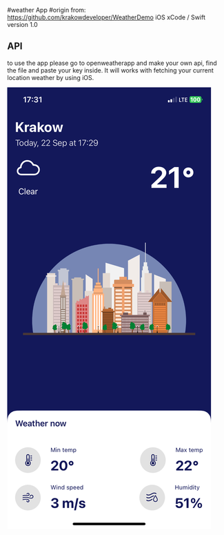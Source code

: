 #weather App
#origin from: https://github.com/krakowdeveloper/WeatherDemo
iOS xCode / Swift version 1.0 

## API
to use the app please go to openweatherapp and make your own api, find the file and paste your key inside. It will works with fetching your current location weather by using iOS.

![Alt text](https://github.com/krakowdeveloper/WeatherDemo/blob/main/img/v1.PNG?raw=true)
